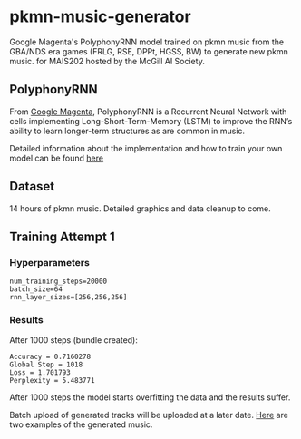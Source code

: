 # pkmn-music-generator
Google Magenta's PolyphonyRNN model trained on pkmn music from the GBA/NDS era games (FRLG, RSE, DPPt, HGSS, BW) to generate new pkmn music.  for MAIS202 hosted by the McGill AI Society.

## PolyphonyRNN
From [Google Magenta](https://magenta.tensorflow.org/), PolyphonyRNN is a Recurrent Neural Network with cells implementing Long-Short-Term-Memory (LSTM) to improve the RNN’s ability to learn longer-term structures as are common in music. 

Detailed information about the implementation and how to train your own model can be found [here](https://github.com/magenta/magenta/tree/master/magenta/models/polyphony_rnn)

## Dataset

14 hours of pkmn music. Detailed graphics and data cleanup to come.

## Training Attempt 1

### Hyperparameters
```
num_training_steps=20000
batch_size=64
rnn_layer_sizes=[256,256,256]
```
### Results

After 1000 steps (bundle created):
```
Accuracy = 0.7160278
Global Step = 1018
Loss = 1.701793
Perplexity = 5.483771
```

After 1000 steps the model starts overfitting the data and the results suffer.

Batch upload of generated tracks will be uploaded at a later date. [Here](https://soundcloud.com/maya-sl-743088155/700-mp-209n-03) are two examples of the generated music.

